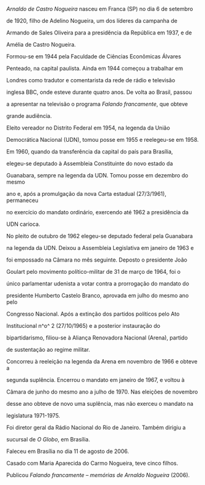 

*Arnaldo de Castro Nogueira* nasceu em Franca (SP) no dia 6 de setembro

de 1920, filho de Adelino Nogueira, um dos líderes da campanha de

Armando de Sales Oliveira para a presidência da República em 1937, e de

Amélia de Castro Nogueira.



Formou-se em 1944 pela Faculdade de Ciências Econômicas Álvares

Penteado, na capital paulista. Ainda em 1944 começou a trabalhar em

Londres como tradutor e comentarista da rede de rádio e televisão

inglesa BBC, onde esteve durante quatro anos. De volta ao Brasil, passou

a apresentar na televisão o programa *Falando francamente*, que obteve

grande audiência.



Eleito vereador no Distrito Federal em 1954, na legenda da União

Democrática Nacional (UDN), tomou posse em 1955 e reelegeu-se em 1958.

Em 1960, quando da transferência da capital do país para Brasília,

elegeu-se deputado à Assembleia Constituinte do novo estado da

Guanabara, sempre na legenda da UDN. Tomou posse em dezembro do mesmo

ano e, após a promulgação da nova Carta estadual (27/3/1961), permaneceu

no exercício do mandato ordinário, exercendo até 1962 a presidência da

UDN carioca.



No pleito de outubro de 1962 elegeu-se deputado federal pela Guanabara

na legenda da UDN. Deixou a Assembleia Legislativa em janeiro de 1963 e

foi empossado na Câmara no mês seguinte. Deposto o presidente João

Goulart pelo movimento político-militar de 31 de março de 1964, foi o

único parlamentar udenista a votar contra a prorrogação do mandato do

presidente Humberto Castelo Branco, aprovada em julho do mesmo ano pelo

Congresso Nacional. Após a extinção dos partidos políticos pelo Ato

Institucional n^o^ 2 (27/10/1965) e a posterior instauração do

bipartidarismo, filiou-se à Aliança Renovadora Nacional (Arena), partido

de sustentação ao regime militar.



Concorreu à reeleição na legenda da Arena em novembro de 1966 e obteve a

segunda suplência. Encerrou o mandato em janeiro de 1967, e voltou à

Câmara de junho do mesmo ano a julho de 1970. Nas eleições de novembro

desse ano obteve de novo uma suplência, mas não exerceu o mandato na

legislatura 1971-1975.



Foi diretor geral da Rádio Nacional do Rio de Janeiro. Também dirigiu a

sucursal de *O Globo*, em Brasília.



Faleceu em Brasília no dia 11 de agosto de 2006.



Casado com Maria Aparecida do Carmo Nogueira, teve cinco filhos.



Publicou *Falando francamente – memórias de Arnaldo Nogueira* (2006).




